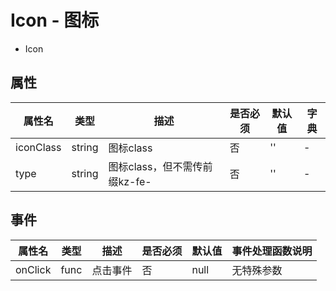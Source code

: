 # Icon - 图标


* Icon

## 属性

属性名 | 类型 | 描述 | 是否必须 | 默认值 | 字典 |  
------- | ------- | ------- | ------- | ------- | ------- |
iconClass | string | 图标class | 否 | '' | - |
type | string | 图标class，但不需传前缀kz-fe- | 否 | '' | - |


## 事件
属性名 | 类型 | 描述 | 是否必须 | 默认值 | 事件处理函数说明 |  
------- | ------- | ------- | ------- | ------- | ------- |
onClick | func | 点击事件 | 否 | null | 无特殊参数 | 


